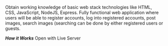 Obtain working knowledge of basic web stack technologies like HTML, CSS,
JavaScript, NodeJS, Express.
Fully functional web application where users will be able to
register accounts, log into registered accounts, post images, search images (searching can be done by
either registered users or guests.

***How it Works***
Open with Live Server